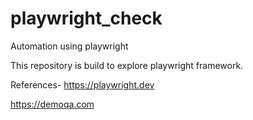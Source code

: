 # playwright_check
Automation using playwright

This repository is build to explore playwright framework.

References- 
https://playwright.dev

https://demoqa.com
